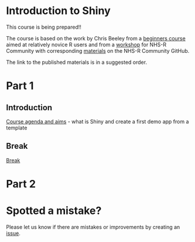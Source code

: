
# Introduction to Shiny

<!-- badges: start -->
<!-- badges: end -->

This course is being prepared!!

The course is based on the work by Chris Beeley from a [beginners course](https://github.com/ChrisBeeley/shiny_beginners/tree/main) aimed at relatively novice R users and from a [workshop](https://www.youtube.com/watch?v=wEYaeltxlys&list=PLXCrMzQaI6c1Na7BE18OsWtE1WKqrclNn&index=27) for NHS-R Community with corresponding [materials](https://github.com/nhs-r-community/shiny-training) on the NHS-R Community GitHub. 

The link to the published materials is in a suggested order.

# Part 1

## Introduction
[Course agenda and aims]() - what is Shiny and create a first demo app from a template


## Break
[Break]()  

# Part 2



# Spotted a mistake?
Please let us know if there are mistakes or improvements by creating an 
[issue](https://github.com/nhs-r-community/intro-r-rstudio/issues).  
